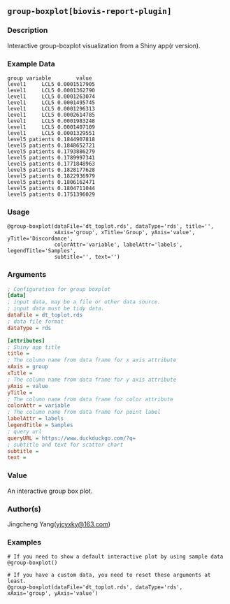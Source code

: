 ## `group-boxplot[biovis-report-plugin]`
### Description
Interactive group-boxplot visualization from a Shiny app(r version).

### Example Data
```
group variable        value
level1     LCL5 0.0001517905
level1     LCL5 0.0001362790
level1     LCL5 0.0001263074
level1     LCL5 0.0001495745
level1     LCL5 0.0001296313
level1     LCL5 0.0002614785
level1     LCL5 0.0001983248
level1     LCL5 0.0001407109
level1     LCL5 0.0001329551
level5 patients 0.1844907818
level5 patients 0.1848652721
level5 patients 0.1793886279
level5 patients 0.1789997341
level5 patients 0.1771848963
level5 patients 0.1828177628
level5 patients 0.1822936979
level5 patients 0.1806162471
level5 patients 0.1804711044
level5 patients 0.1751396029
```

### Usage

```
@group-boxplot(dataFile='dt_toplot.rds', dataType='rds', title='',
               xAxis='group', xTitle='Group', yAxis='value', yTitle='Discordance',
               colorAttr='variable', labelAttr='labels', legendTitle='Samples',
               subtitle='', text='')
```

### Arguments

```ini
; Configuration for group boxplot
[data]
; input data, may be a file or other data source.
; input data must be tidy data.
dataFile = dt_toplot.rds
; data file format
dataType = rds

[attributes]
; Shiny app title
title =
; The column name from data frame for x axis attribute
xAxis = group
xTitle =
; The column name from data frame for y axis attribute
yAxis = value
yTitle =
; The column name from data frame for color attribute
colorAttr = variable
; The column name from data frame for point label
labelAttr = labels
legendTitle = Samples
; query url
queryURL = https://www.duckduckgo.com/?q=
; subtitle and text for scatter chart
subtitle =
text =
```

### Value
An interactive group box plot.

### Author(s)
Jingcheng Yang(yjcyxky@163.com)

### Examples

```
# If you need to show a default interactive plot by using sample data
@group-boxplot()

# If you have a custom data, you need to reset these arguments at least.
@group-boxplot(dataFile='dt_toplot.rds', dataType='rds', xAxis='group', yAxis='value')
```